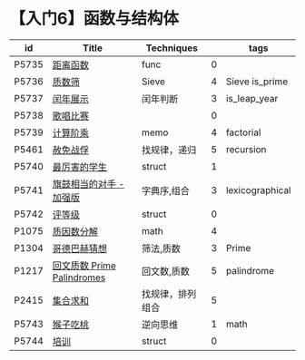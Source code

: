 # 【入门6】函数与结构体

| id    | Title                                                        | Techniques       |      | tags            |
| ----- | ------------------------------------------------------------ | ---------------- | ---- | --------------- |
| P5735 | [距离函数](https://www.luogu.com.cn/problem/P5735)           | func             | 0    |                 |
| P5736 | [质数筛](https://www.luogu.com.cn/problem/P5736)             | Sieve            | 4    | Sieve is_prime  |
| P5737 | [闰年展示](https://www.luogu.com.cn/problem/P5737)           | 闰年判断         | 3    | is_leap_year    |
| P5738 | [歌唱比赛](https://www.luogu.com.cn/problem/P5738)           |                  | 0    |                 |
| P5739 | [计算阶乘](https://www.luogu.com.cn/problem/P5739)           | memo             | 4    | factorial       |
| P5461 | [赦免战俘](https://www.luogu.com.cn/problem/P5461)           | 找规律，递归     | 5    | recursion       |
| P5740 | [最厉害的学生](https://www.luogu.com.cn/problem/P5740)       | struct           | 1    |                 |
| P5741 | [旗鼓相当的对手 - 加强版](https://www.luogu.com.cn/problem/P5741) | 字典序,组合      | 3    | lexicographical |
| P5742 | [评等级](https://www.luogu.com.cn/problem/P5742)             | struct           | 0    |                 |
| P1075 | [质因数分解](https://www.luogu.com.cn/problem/P1075)         | math             | 4    |                 |
| P1304 | [哥德巴赫猜想](https://www.luogu.com.cn/problem/P1304)       | 筛法,质数        | 3    | Prime           |
| P1217 | [回文质数 Prime Palindromes](https://www.luogu.com.cn/problem/P1217) | 回文数,质数      | 5    | palindrome      |
| P2415 | [集合求和](https://www.luogu.com.cn/problem/P2415)           | 找规律，排列组合 | 5    |                 |
| P5743 | [猴子吃桃](https://www.luogu.com.cn/problem/P5743)           | 逆向思维         | 1    | math            |
| P5744 | [培训](https://www.luogu.com.cn/problem/P5744)               | struct           | 0    |                 |

